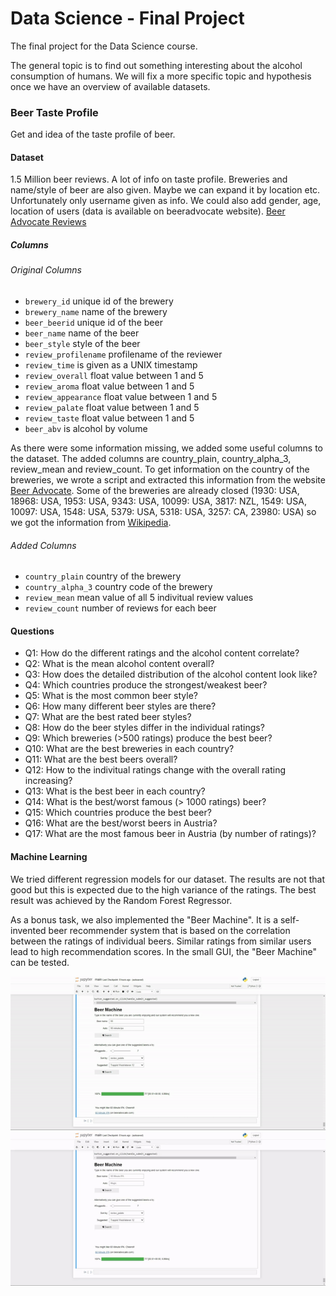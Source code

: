 # Data Science - Final Project
The final project for the Data Science course.

The general topic is to find out something interesting about the alcohol consumption of humans. We will fix a more specific topic and hypothesis once we have an overview of available datasets.

### Beer Taste Profile

Get and idea of the taste profile of beer.

#### Dataset

1.5 Million beer reviews. A lot of info on taste profile. Breweries and name/style of beer are also given. Maybe we can expand it by location etc. Unfortunately only username given as info. We could also add gender, age, location of users (data is available on beeradvocate website).
[Beer Advocate Reviews](https://data.world/socialmediadata/beeradvocate)

##### Columns

###### Original Columns
* `brewery_id` unique id of the brewery
* `brewery_name` name of the brewery
* `beer_beerid` unique id of the beer
* `beer_name` name of the beer
* `beer_style` style of the beer
* `review_profilename` profilename of the reviewer
* `review_time` is given as a UNIX timestamp
* `review_overall` float value between 1 and 5
* `review_aroma` float value between 1 and 5
* `review_appearance` float value between 1 and 5
* `review_palate` float value between 1 and 5
* `review_taste` float value between 1 and 5
* `beer_abv` is alcohol by volume

As there were some information missing, we added some useful columns to the dataset. The added columns are country_plain, country_alpha_3, review_mean and review_count.
To get information on the country of the breweries, we wrote a script and extracted this information from the website [Beer Advocate](http://www.beeradvocate.com/). Some of the breweries are already closed (1930: USA, 18968: USA, 1953: USA, 9343: USA, 10099: USA, 3817: NZL, 1549: USA, 10097: USA, 1548: USA, 5379: USA, 5318: USA, 3257: CA, 23980: USA) so we got the information from [Wikipedia](https://www.wikipedia.org/).

###### Added Columns
* `country_plain`	country of the brewery
* `country_alpha_3`	country code of the brewery
* `review_mean`	mean value of all 5 indivitual review values
* `review_count` number of reviews for each beer


#### Questions
* Q1: How do the different ratings and the alcohol content correlate?
* Q2: What is the mean alcohol content overall?
* Q3: How does the detailed distribution of the alcohol content look like?
* Q4: Which countries produce the strongest/weakest beer?
* Q5: What is the most common beer style?
* Q6: How many different beer styles are there?
* Q7: What are the best rated beer styles?
* Q8: How do the beer styles differ in the individual ratings?
* Q9: Which breweries (>500 ratings) produce the best beer?
* Q10: What are the best breweries in each country?
* Q11: What are the best beers overall?
* Q12: How to the indivitual ratings change with the overall rating increasing?
* Q13: What is the best beer in each country?
* Q14: What is the best/worst famous (> 1000 ratings) beer?
* Q15: Which countries produce the best beer?
* Q16: What are the best/worst beers in Austria?
* Q17: What are the most famous beer in Austria (by number of ratings)?


#### Machine Learning

We tried different regression models for our dataset. The results are not that good but this is expected due to the high variance of the ratings. The best result was achieved by the Random Forest Regressor.

As a bonus task, we also implemented the "Beer Machine". It is a self-invented beer recommender system that is based on the correlation between the ratings of individual beers. Similar ratings from similar users lead to high recommendation scores.
In the small GUI, the "Beer Machine" can be tested.

![beer2](figs/beer2.gif)![beer1](figs/beer1.gif)